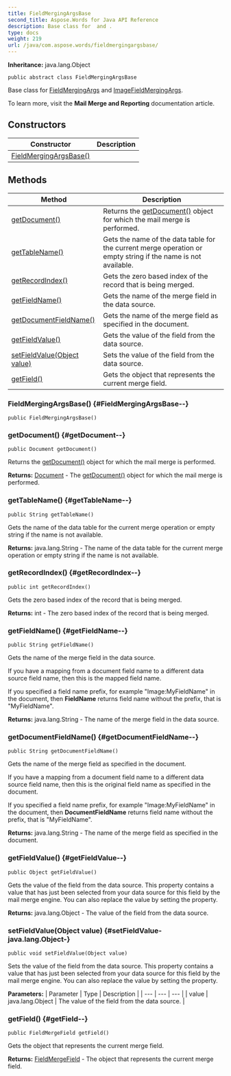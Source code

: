 ```yaml
---
title: FieldMergingArgsBase
second_title: Aspose.Words for Java API Reference
description: Base class for  and .
type: docs
weight: 219
url: /java/com.aspose.words/fieldmergingargsbase/
---
```


**Inheritance:**
java.lang.Object
```
public abstract class FieldMergingArgsBase
```

Base class for [FieldMergingArgs](../../com.aspose.words/fieldmergingargs) and [ImageFieldMergingArgs](../../com.aspose.words/imagefieldmergingargs).

To learn more, visit the **Mail Merge and Reporting** documentation article.
## Constructors

| Constructor | Description |
| --- | --- |
| [FieldMergingArgsBase()](#FieldMergingArgsBase--) |  |
## Methods

| Method | Description |
| --- | --- |
| [getDocument()](#getDocument--) | Returns the [getDocument()](../../com.aspose.words/fieldmergingargsbase\#getDocument--) object for which the mail merge is performed. |
| [getTableName()](#getTableName--) | Gets the name of the data table for the current merge operation or empty string if the name is not available. |
| [getRecordIndex()](#getRecordIndex--) | Gets the zero based index of the record that is being merged. |
| [getFieldName()](#getFieldName--) | Gets the name of the merge field in the data source. |
| [getDocumentFieldName()](#getDocumentFieldName--) | Gets the name of the merge field as specified in the document. |
| [getFieldValue()](#getFieldValue--) | Gets the value of the field from the data source. |
| [setFieldValue(Object value)](#setFieldValue-java.lang.Object-) | Sets the value of the field from the data source. |
| [getField()](#getField--) | Gets the object that represents the current merge field. |
### FieldMergingArgsBase() {#FieldMergingArgsBase--}
```
public FieldMergingArgsBase()
```


### getDocument() {#getDocument--}
```
public Document getDocument()
```


Returns the [getDocument()](../../com.aspose.words/fieldmergingargsbase\#getDocument--) object for which the mail merge is performed.

**Returns:**
[Document](../../com.aspose.words/document) - The [getDocument()](../../com.aspose.words/fieldmergingargsbase\#getDocument--) object for which the mail merge is performed.
### getTableName() {#getTableName--}
```
public String getTableName()
```


Gets the name of the data table for the current merge operation or empty string if the name is not available.

**Returns:**
java.lang.String - The name of the data table for the current merge operation or empty string if the name is not available.
### getRecordIndex() {#getRecordIndex--}
```
public int getRecordIndex()
```


Gets the zero based index of the record that is being merged.

**Returns:**
int - The zero based index of the record that is being merged.
### getFieldName() {#getFieldName--}
```
public String getFieldName()
```


Gets the name of the merge field in the data source.

If you have a mapping from a document field name to a different data source field name, then this is the mapped field name.

If you specified a field name prefix, for example "Image:MyFieldName" in the document, then **FieldName** returns field name without the prefix, that is "MyFieldName".

**Returns:**
java.lang.String - The name of the merge field in the data source.
### getDocumentFieldName() {#getDocumentFieldName--}
```
public String getDocumentFieldName()
```


Gets the name of the merge field as specified in the document.

If you have a mapping from a document field name to a different data source field name, then this is the original field name as specified in the document.

If you specified a field name prefix, for example "Image:MyFieldName" in the document, then **DocumentFieldName** returns field name without the prefix, that is "MyFieldName".

**Returns:**
java.lang.String - The name of the merge field as specified in the document.
### getFieldValue() {#getFieldValue--}
```
public Object getFieldValue()
```


Gets the value of the field from the data source. This property contains a value that has just been selected from your data source for this field by the mail merge engine. You can also replace the value by setting the property.

**Returns:**
java.lang.Object - The value of the field from the data source.
### setFieldValue(Object value) {#setFieldValue-java.lang.Object-}
```
public void setFieldValue(Object value)
```


Sets the value of the field from the data source. This property contains a value that has just been selected from your data source for this field by the mail merge engine. You can also replace the value by setting the property.

**Parameters:**
| Parameter | Type | Description |
| --- | --- | --- |
| value | java.lang.Object | The value of the field from the data source. |

### getField() {#getField--}
```
public FieldMergeField getField()
```


Gets the object that represents the current merge field.

**Returns:**
[FieldMergeField](../../com.aspose.words/fieldmergefield) - The object that represents the current merge field.
